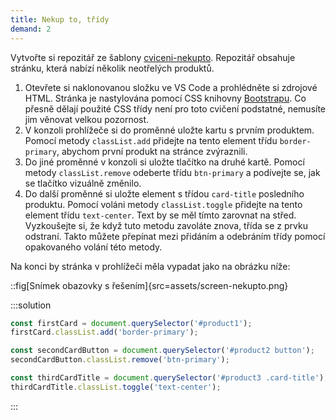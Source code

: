 ```yaml
---
title: Nekup to, třídy
demand: 2
---
```


Vytvořte si repozitář ze šablony [cviceni-nekupto](https://github.com/Czechitas-podklady-WEB/cviceni-nekupto). Repozitář obsahuje stránku, která nabízí několik neotřelých produktů.

1. Otevřete si naklonovanou složku ve VS Code a prohlédněte si zdrojové HTML. Stránka je nastylována pomocí CSS knihovny [Bootstrapu](https://getbootstrap.com). Co přesně dělají použité CSS třídy není pro toto cvičení podstatné, nemusíte jim věnovat velkou pozornost.
1. V konzoli prohlížeče si do proměnné uložte kartu s prvním produktem. Pomocí metody `classList.add` přidejte na tento element třídu `border-primary`, abychom první produkt na stránce zvýraznili.
1. Do jiné proměnné v konzoli si uložte tlačítko na druhé kartě. Pomocí metody `classList.remove` odeberte třídu `btn-primary` a podívejte se, jak se tlačítko vizuálně změnilo.
1. Do další proměnné si uložte element s třídou `card-title` posledního produktu. Pomocí voláni metody `classList.toggle` přidejte na tento element třídu `text-center`. Text by se měl tímto zarovnat na střed. Vyzkoušejte si, že když tuto metodu zavoláte znova, třída se z prvku odstraní. Takto můžete přepínat mezi přidáním a odebráním třídy pomocí opakovaného volání této metody.

Na konci by stránka v prohlížeči měla vypadat jako na obrázku níže:

::fig[Snímek obazovky s řešením]{src=assets/screen-nekupto.png}

:::solution

```js
const firstCard = document.querySelector('#product1');
firstCard.classList.add('border-primary');

const secondCardButton = document.querySelector('#product2 button');
secondCardButton.classList.remove('btn-primary');

const thirdCardTitle = document.querySelector('#product3 .card-title');
thirdCardTitle.classList.toggle('text-center');
```

:::
